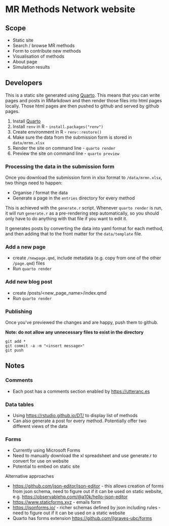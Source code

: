 # MR Methods Network website

## Scope

- Static site
- Search / browse MR methods
- Form to contribute new methods
- Visualisation of methods
- About page
- Simulation results

## Developers

This is a static site generated using [Quarto](https://quarto.org/docs/get-started/). This means that you can write pages and posts in RMarkdown and then render those files into html pages locally. Those html pages are then pushed to github and served by github pages.

1. Install [Quarto](https://quarto.org/docs/get-started/)
2. Install `renv` in R - `install.packages("renv")`
3. Create environment in R - `renv::restore()`
4. Make sure the data from the submission form is stored in `data/mrmn.xlsx`
5. Render the site on command line - `quarto render`
6. Preview the site on command line - `quarto preview`

### Processing the data in the submission form

Once you download the submission form in xlsx format to `/data/mrmn.xlsx`, two things need to happen:

- Organise / format the data
- Generate a page in the `entries` directory for every method

This is achieved with the `generate.r` script. Whenever `quarto render` is run, it will run `generate.r` as a pre-rendering step automatically, so you should only have to do anything with that file if you want to edit it.

It generates posts by converting the data into yaml format for each method, and then adding that to the front matter for the `data/template` file.

### Add a new page

- create `/newpage.qmd`, include metadata (e.g. copy from one of the other `/page.qmd`) files
- Run `quarto render`

### Add new blog post

- create /posts/<new_page_name>/index.qmd
- Run `quarto render`

### Publishing

Once you've previewed the changes and are happy, push them to github.

**Note: do not allow any unnecessary files to exist in the directory**

```
git add *
git commit -a -m "<insert message>"
git push
```

## Notes

### Comments

- Each post has a comments section enabled by https://utteranc.es

### Data tables

- Using https://rstudio.github.io/DT/ to display list of methods
- Can also generate a post for every method. Potentially offer two different views of the data 

### Forms

- Currently using Microsoft Forms
- Need to manually download the xl spreadsheet and use generate.r to convert for use on website
- Potential to embed on static site

Alternative approaches

- https://github.com/json-editor/json-editor - this allows creation of forms from json schema, need to figure out if it can be used on static website, e.g. https://observablehq.com/@a10k/hello-json-editor
- https://www.staticforms.xyz - emails form
- https://jsonforms.io/ - richer schemas defined by json including rules - need to figure out if it can be used on a static website
- Quarto has forms extension https://github.com/jlgraves-ubc/forms
